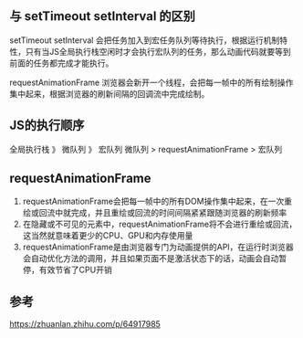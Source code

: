 ## 与 setTimeout setInterval 的区别
setTimeout setInterval 会把任务加入到宏任务队列等待执行，根据运行机制特性，只有当JS全局执行栈空闲时才会执行宏队列的任务，那么动画代码就要等到前面的任务都完成才能执行。

requestAnimationFrame 浏览器会新开一个线程，会把每一帧中的所有绘制操作集中起来，根据浏览器的刷新间隔的回调流中完成绘制。

## JS的执行顺序
全局执行栈 》 微队列 》 宏队列
微队列 > requestAnimationFrame > 宏队列

## requestAnimationFrame
1. requestAnimationFrame会把每一帧中的所有DOM操作集中起来，在一次重绘或回流中就完成，并且重绘或回流的时间间隔紧紧跟随浏览器的刷新频率
2. 在隐藏或不可见的元素中，requestAnimationFrame将不会进行重绘或回流，这当然就意味着更少的CPU、GPU和内存使用量
3. requestAnimationFrame是由浏览器专门为动画提供的API，在运行时浏览器会自动优化方法的调用，并且如果页面不是激活状态下的话，动画会自动暂停，有效节省了CPU开销

## 参考
https://zhuanlan.zhihu.com/p/64917985